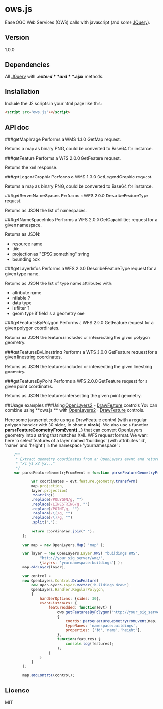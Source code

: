 # ows.js
Ease OGC Web Services (OWS) calls with javascript (and some [JQuery]).

## Version
1.0.0

## Dependencies

All [JQuery] with **$.extend** and **$.ajax** methods.

## Installation

Include the JS scripts in your html page like this:

```html
<script src="ows.js"></script>
```

## API doc
###getMapImage
Performs a WMS 1.3.0 GetMap request.

Returns a map as binary PNG, could be converted to Base64 for instance.

###getFeature
Performs a WFS 2.0.0 GetFeature request.

Returns the xml response.

###getLegendGraphic
Performs a WMS 1.3.0 GetLegendGraphic request.

Returns a map as binary PNG, could be converted to Base64 for instance.

###getServerNameSpaces
Performs a WFS 2.0.0 DescribeFeatureType request.

Returns as JSON the list of namespaces.

###getNameSpaceInfos
Performs a WFS 2.0.0 GetCapabilities request for a given namespace.

Returns as JSON:
- resource name
- title
- projection as "EPSG:something" string
- bounding box

###getLayerInfos
Performs a WFS 2.0.0 DescribeFeatureType request for a given type name.

Returns as JSON the list of type name attributes with:
- attribute name
- nillable ?
- data type
- is filter ?
- geom type if field is a geometry one

###getFeaturesByPolygon
Performs a WFS 2.0.0 GetFeature request for a given polygon coordinates.

Returns as JSON the features included or intersecting the given polygon geometry.

###getFeaturesByLinestring
Performs a WFS 2.0.0 GetFeature request for a given linestring coordinates.

Returns as JSON the features included or intersecting the given linestring geometry.

###getFeaturesByPoint
Performs a WFS 2.0.0 GetFeature request for a given point coordinates.

Returns as JSON the features intersecting the given point geometry.

##Usage examples
###Using [OpenLayers2] - [DrawFeature] controls
You can combine using **ows.js ** with [OpenLayers2] - [DrawFeature] controls.

Here some javascript code using a DrawFeature control (with a regular polygon handler with 30 sides, in short a **circle**). We also use a function **parseFeatureGeometryFromEvent(...)** that can convert OpenLayers geometry into a string that matches XML WFS request format. We want here to select features of a layer named 'buildings' (with attributes 'id', 'name' and 'height') in the namespace 'yournamespace' :
```javascript
    /**
     * Extract geometry coordinates from an OpenLayers event and returns them as a string whitespace separated:
     * "x1 y1 x2 y2..."
     */
    var parseFeatureGeometryFromEvent = function parseFeatureGeometryFromEvent(map, layer, evt) {
        
            var coordinates = evt.feature.geometry.transform(
            map.projection, 
            layer.projection)
            .toString()
            .replace(/POLYGON/g, "")
            .replace(/LINESTRING/g, "")
            .replace(/POINT/g, "")
            .replace(/\(/g, "")
            .replace(/\)/g, "")
            .split(",");
            
            return coordinates.join(" ");
        };
        
        var map = new OpenLayers.Map( 'map' );

        var layer = new OpenLayers.Layer.WMS( "buildings WMS",
                "http://your_sig_server/wms/",
                {layers: 'yournamespace:buildings'} );
        map.addLayer(layer);

        var control = 
        new OpenLayers.Control.DrawFeature(
            new OpenLayers.Layer.Vector('buildings draw'), 
            OpenLayers.Handler.RegularPolygon, 
            {
                handlerOptions: {sides: 30},
                eventListeners: {
                    featureadded: function(evt) {
                        ows.getFeaturesByPolygon("http://your_sig_server/wms/", 
                        {
                            coords: parseFeatureGeometryFromEvent(map, layer, evt),
                            typeNames: 'namespace:buildings',
                            properties: ['id','name','height'],
                        }, 
                        function(features) {
                            console.log(features);
                        );
                    }
                }
            }
        );
		
		map.addControl(control);
```


License
----

MIT

[JQuery]:https://jquery.com/
[OpenLayers2]:http://openlayers.org/two/
[DrawFeature]:http://dev.openlayers.org/releases/OpenLayers-2.13.1/doc/apidocs/files/OpenLayers/Control/DrawFeature-js.html
